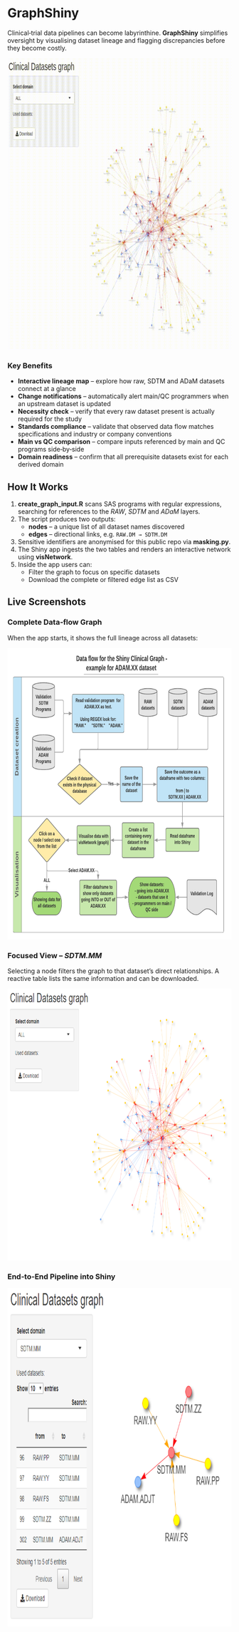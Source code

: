 # GraphShiny

Clinical‑trial data pipelines can become labyrinthine. **GraphShiny** simplifies oversight by visualising dataset lineage and flagging discrepancies before they become costly.

<img  width="885" height="655" src="https://github.com/JoshAdekeye/RShiny-Projects/blob/master/img/clinical_graph.gif">

### Key Benefits

- **Interactive lineage map** – explore how raw, SDTM and ADaM datasets connect at a glance  
- **Change notifications** – automatically alert main/QC programmers when an upstream dataset is updated  
- **Necessity check** – verify that every raw dataset present is actually required for the study  
- **Standards compliance** – validate that observed data flow matches specifications and industry or company conventions  
- **Main vs QC comparison** – compare inputs referenced by main and QC programs side‑by‑side  
- **Domain readiness** – confirm that all prerequisite datasets exist for each derived domain  

## How It Works

1. **create_graph_input.R** scans SAS programs with regular expressions, searching for references to the *RAW*, *SDTM* and *ADaM* layers.  
2. The script produces two outputs:  
   * **nodes** – a unique list of all dataset names discovered  
   * **edges** – directional links, e.g. `RAW.DM → SDTM.DM`  
3. Sensitive identifiers are anonymised for this public repo via **masking.py**.  
4. The Shiny app ingests the two tables and renders an interactive network using **visNetwork**.  
5. Inside the app users can:  
   * Filter the graph to focus on specific datasets  
   * Download the complete or filtered edge list as CSV  

## Live Screenshots

### Complete Data‑flow Graph

When the app starts, it shows the full lineage across all datasets:

<img  width="885" height="655" src="https://github.com/JoshAdekeye/RShiny-Projects/blob/master/img/data_flow.png">

### Focused View – *SDTM.MM*

Selecting a node filters the graph to that dataset’s direct relationships. A reactive table lists the same information and can be downloaded.

<img  width="743" height="611" src="https://github.com/JoshAdekeye/RShiny-Projects/blob/master/img/shiny_graph.png">

### End‑to‑End Pipeline into Shiny

<img  width="920" height="760" src="https://github.com/JoshAdekeye/RShiny-Projects/blob/master/img/shiny_graph_mm.png">
